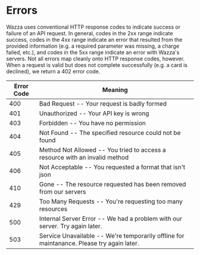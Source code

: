 # Errors

Wazza uses conventional HTTP response codes to indicate success or failure of an API request. In general, codes in the 2xx range indicate success, codes in the 4xx range indicate an error that resulted from the provided information (e.g. a required parameter was missing, a charge failed, etc.), and codes in the 5xx range indicate an error with Wazza's servers.
Not all errors map cleanly onto HTTP response codes, however. When a request is valid but does not complete successfully (e.g. a card is declined), we return a 402 error code.

Error Code | Meaning
---------- | -------
400 | Bad Request -- Your request is badly formed
401 | Unauthorized -- Your API key is wrong
403 | Forbidden -- You have no permission
404 | Not Found -- The specified resource could not be found
405 | Method Not Allowed -- You tried to access a resource with an invalid method
406 | Not Acceptable -- You requested a format that isn't json
410 | Gone -- The resource requested has been removed from our servers
429 | Too Many Requests -- You're requesting too many resources
500 | Internal Server Error -- We had a problem with our server. Try again later.
503 | Service Unavailable -- We're temporarily offline for maintanance. Please try again later.
